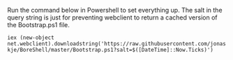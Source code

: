 Run the command below in Powershell to set everything up. The salt in the query string is just for preventing webclient to return a cached version of the Bootstrap.ps1 file.

`iex (new-object net.webclient).downloadstring('https://raw.githubusercontent.com/jonaskje/BoreShell/master/Bootstrap.ps1?salt=$([DateTime]::Now.Ticks)')`
